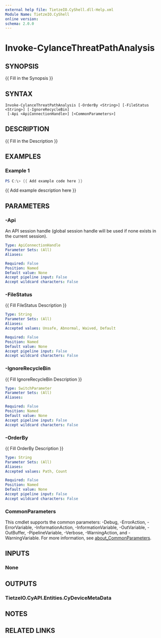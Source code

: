 ```yaml
---
external help file: TietzeIO.CyShell.dll-Help.xml
Module Name: TietzeIO.CyShell
online version:
schema: 2.0.0
---
```


# Invoke-CylanceThreatPathAnalysis

## SYNOPSIS
{{ Fill in the Synopsis }}

## SYNTAX

```
Invoke-CylanceThreatPathAnalysis [-OrderBy <String>] [-FileStatus <String>] [-IgnoreRecycleBin]
 [-Api <ApiConnectionHandle>] [<CommonParameters>]
```

## DESCRIPTION
{{ Fill in the Description }}

## EXAMPLES

### Example 1
```powershell
PS C:\> {{ Add example code here }}
```

{{ Add example description here }}

## PARAMETERS

### -Api
An API session handle (global session handle will be used if none exists in the current session).

```yaml
Type: ApiConnectionHandle
Parameter Sets: (All)
Aliases:

Required: False
Position: Named
Default value: None
Accept pipeline input: False
Accept wildcard characters: False
```

### -FileStatus
{{ Fill FileStatus Description }}

```yaml
Type: String
Parameter Sets: (All)
Aliases:
Accepted values: Unsafe, Abnormal, Waived, Default

Required: False
Position: Named
Default value: None
Accept pipeline input: False
Accept wildcard characters: False
```

### -IgnoreRecycleBin
{{ Fill IgnoreRecycleBin Description }}

```yaml
Type: SwitchParameter
Parameter Sets: (All)
Aliases:

Required: False
Position: Named
Default value: None
Accept pipeline input: False
Accept wildcard characters: False
```

### -OrderBy
{{ Fill OrderBy Description }}

```yaml
Type: String
Parameter Sets: (All)
Aliases:
Accepted values: Path, Count

Required: False
Position: Named
Default value: None
Accept pipeline input: False
Accept wildcard characters: False
```

### CommonParameters
This cmdlet supports the common parameters: -Debug, -ErrorAction, -ErrorVariable, -InformationAction, -InformationVariable, -OutVariable, -OutBuffer, -PipelineVariable, -Verbose, -WarningAction, and -WarningVariable. For more information, see [about_CommonParameters](http://go.microsoft.com/fwlink/?LinkID=113216).

## INPUTS

### None

## OUTPUTS

### TietzeIO.CyAPI.Entities.CyDeviceMetaData

## NOTES

## RELATED LINKS
